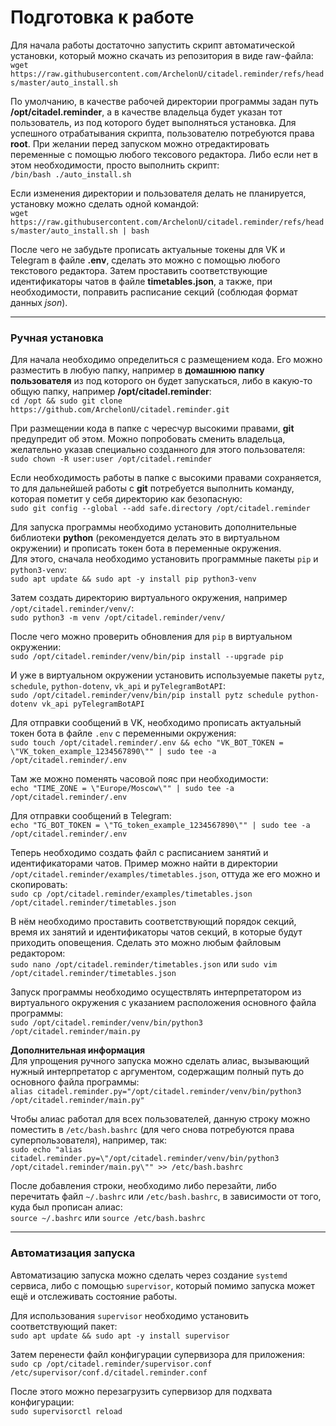 # Подготовка к работе
Для начала работы достаточно запустить скрипт автоматической установки, который можно скачать из репозитория в виде raw-файла:  
`wget https://raw.githubusercontent.com/ArchelonU/citadel.reminder/refs/heads/master/auto_install.sh`

По умолчанию, в качестве рабочей директории программы задан путь **/opt/citadel.reminder**, а в качестве владельца будет указан тот пользователь, из под которого будет выполняться установка. Для успешного отрабатывания скрипта, пользователю потребуются права **root**. При желании перед запуском можно отредактировать переменные с помощью любого тексового редактора. Либо если нет в этом необходимости, просто выполнить скрипт:  
`/bin/bash ./auto_install.sh`

Если изменения директории и пользователя делать не планируется, установку можно сделать одной командой:  
`wget https://raw.githubusercontent.com/ArchelonU/citadel.reminder/refs/heads/master/auto_install.sh | bash`

После чего не забудьте прописать актуальные токены для VK и Telegram в файле **.env**, сделать это можно с помощью любого текстового редактора. Затем проставить соответствующие идентификаторы чатов в файле **timetables.json**, а также, при необходимости, поправить расписание секций (cоблюдая формат данных *json*).

---
### Ручная установка
Для начала необходимо определиться с размещением кода. Его можно разместить в любую папку, например в **домашнюю папку пользователя** из под которого он будет запускаться, либо в какую-то общую папку, например **/opt/citadel.reminder**:  
`cd /opt && sudo git clone https://github.com/ArchelonU/citadel.reminder.git`  

При размещении кода в папке с чересчур высокими правами, **git** предупредит об этом. Можно попробовать сменить владельца, желательно указав специально созданного для этого пользователя:  
`sudo chown -R user:user /opt/citadel.reminder`

Если необходимость работы в папке с высокими правами сохраняется, то для дальнейшей работы с **git** потребуется выполнить команду, которая пометит у себя директорию как безопасную:  
`sudo git config --global --add safe.directory /opt/citadel.reminder`

Для запуска программы необходимо установить дополнительные библиотеки **python** (рекомендуется делать это в виртуальном окружении) и прописать токен бота в переменные окружения.  
Для этого, сначала необходимо установить программные пакеты `pip` и `python3-venv`:  
`sudo apt update && sudo apt -y install pip python3-venv`

Затем создать директорию виртуального окружения, например `/opt/citadel.reminder/venv/`:  
`sudo python3 -m venv /opt/citadel.reminder/venv/`

После чего можно проверить обновления для `pip` в виртуальном окружении:  
`sudo /opt/citadel.reminder/venv/bin/pip install --upgrade pip`

И уже в виртуальном окружении установить используемые пакеты `pytz`, `schedule`, `python-dotenv`, `vk_api` и `pyTelegramBotAPI`:  
`sudo /opt/citadel.reminder/venv/bin/pip install pytz schedule python-dotenv vk_api pyTelegramBotAPI`

Для отправки сообщений в VK, необходимо прописать актуальный токен бота в файле `.env` с переменными окружения:  
`sudo touch /opt/citadel.reminder/.env && echo "VK_BOT_TOKEN = \"VK_token_example_1234567890\"" | sudo tee -a /opt/citadel.reminder/.env`

Там же можно поменять часовой пояс при необходимости:  
`echo "TIME_ZONE = \"Europe/Moscow\"" | sudo tee -a /opt/citadel.reminder/.env`

Для отправки сообщений в Telegram:  
`echo "TG_BOT_TOKEN = \"TG_token_example_1234567890\"" | sudo tee -a /opt/citadel.reminder/.env`

Теперь необходимо создать файл с расписанием занятий и идентификаторами чатов. Пример можно найти в директории `/opt/citadel.reminder/examples/timetables.json`, оттуда же его можно и скопировать:  
`sudo cp /opt/citadel.reminder/examples/timetables.json /opt/citadel.reminder/timetables.json`

В нём необходимо проставить соответствующий порядок секций, время их занятий и идентификаторы чатов секций, в которые будут приходить оповещения. Сделать это можно любым файловым редактором:  
`sudo nano /opt/citadel.reminder/timetables.json` или `sudo vim /opt/citadel.reminder/timetables.json`

Запуск программы необходимо осуществлять интерпретатором из виртуального окружения с указанием расположения основного файла программы:  
`sudo /opt/citadel.reminder/venv/bin/python3 /opt/citadel.reminder/main.py`

**Дополнительная информация**  
Для упрощения ручного запуска можно сделать алиас, вызывающий нужный интерпретатор с аргументом, содержащим полный путь до основного файла программы:  
`alias citadel.reminder.py="/opt/citadel.reminder/venv/bin/python3 /opt/citadel.reminder/main.py"`

Чтобы алиас работал для всех пользователей, данную строку можно поместить в `/etc/bash.bashrc` (для чего снова потребуются права суперпользователя), например, так:  
`sudo echo "alias citadel.reminder.py=\"/opt/citadel.reminder/venv/bin/python3 /opt/citadel.reminder/main.py\"" >> /etc/bash.bashrc`

После добавления строки, необходимо либо перезайти, либо перечитать файл `~/.bashrc` или `/etc/bash.bashrc`, в зависимости от того, куда был прописан алиас:  
`source ~/.bashrc` или `source /etc/bash.bashrc`

---
### Автоматизация запуска
Автоматизацию запуска можно сделать через создание `systemd` сервиса, либо с помощью `supervisor`, который помимо запуска может ещё и отслеживать состояние работы.

Для использования `supervisor` необходимо установить соответствующий пакет:  
`sudo apt update && sudo apt -y install supervisor`

Затем перенести файл конфигурации супервизора для приложения:  
`sudo cp /opt/citadel.reminder/supervisor.conf /etc/supervisor/conf.d/citadel.reminder.conf`

После этого можно перезагрузить супервизор для подхвата конфигурации:  
`sudo supervisorctl reload`